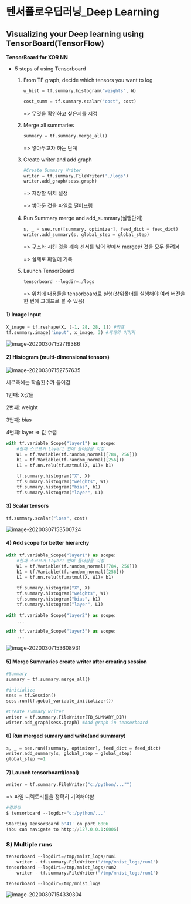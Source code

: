 # 텐서플로우딥러닝_Deep Learning

## Visualizing your Deep learning using TensorBoard(TensorFlow)

**TensorBoard for XOR NN**

- 5 steps of using Tensorboard

  1. From TF graph, decide which tensors you want to log

     ```python
     w_hist = tf.summary.histogram("weights", W)
     
     cost_summ = tf.summary.scalar("cost", cost)
     ```

     => 무엇을 확인하고 싶은지를 지정

     

  2. Merge all summaries

     ``` python
     summary = tf.summary.merge_all()
     ```

     => 쌓아두고자 하는 단계

     

  3. Create writer and add graph

     ``` python
     #Create Summary Writer
     writer = tf.summary.FileWriter('./logs')
     writer.add_graph(sess.graph)
     ```

     => 저장할 위치 설정

     => 쌓아둔 것을 파일로 떨어뜨림

     

  4. Run Summary merge and add_summary(실행단계)

     ``` python
     s, _ = see.run([summary, optimizer], feed_dict = feed_dict)
     writer.add_summary(s, global_step = global_step)
     ```

     => 구조화 시킨 것을 계속 센서를 넣어 앞에서 merge한 것을 모두 돌려봄

     => 실제로 파일에 기록

     

  5. Launch TensorBoard

     ```python
     tensorboard --logdir=./logs
     ```

     => 위치에 내용들을 tensorboard로 실행(상위폴더를 실행해야 여러 버전을 한 번에 그래프로 볼 수 있음)

     

#### 1) Image Input

``` python
X_image = tf.reshape(X, [-1, 28, 28, 1]) #좌표
tf.summary.image('input', x_image, 3) #세개의 이미지
```

![image-20200307152719386](image-20200307152719386.png)



#### 2) Histogram (multi-dimensional tensors)

![image-20200307152757635](image-20200307152757635.png)

세로축에는 학습횟수가 들어감

1번째: X값들

2번째: weight

3번째: bias

4번째: layer => 값 수렴

``` python
with tf.variable_Scope("layer1") as scope: 
    #현재 스코프가 Layer1 안에 들어감을 지정
    W1 = tf.Variable(tf.random_normal([784, 256]))
    b1 = tf.Variable(tf.random_normal([256]))
    L1 = tf.nn.relu(tf.matmul(X, W1)+ b1)
    
    tf.summary.histogram("X", X)
    tf.summary.histogram("weights", W1)
    tf.summary.histogram("bias", b1)
    tf.summary.histogram("layer", L1)
```



#### 3) Scalar tensors

```python
tf.summary.scalar("loss", cost)
```

![image-20200307153500724](image-20200307153500724.png)



#### 4) Add scope for better hierarchy

```python
with tf.variable_Scope("layer1") as scope: 
    #현재 스코프가 Layer1 안에 들어감을 지정
    W1 = tf.Variable(tf.random_normal([784, 256]))
    b1 = tf.Variable(tf.random_normal([256]))
    L1 = tf.nn.relu(tf.matmul(X, W1)+ b1)
    
    tf.summary.histogram("X", X)
    tf.summary.histogram("weights", W1)
    tf.summary.histogram("bias", b1)
    tf.summary.histogram("layer", L1)
   
with tf.variable_Scope("layer2") as scope: 
   	...

with tf.variable_Scope("layer3") as scope: 
    ...
```

![image-20200307153608931](image-20200307153608931.png)



#### 5) Merge Summaries create writer after creating session

```python
#Summary
summary = tf.summary.merge_all()

#initialize
sess = tf.Session()
sess.run(tf.gobal_variable_initializer())

#Create summary writer
writer = tf.summary.FileWriter(TB_SUMMARY_DIR)
wirter.add_graph(sess.graph) #Add graph in tensorboard
```



#### 6) Run merged sumary and write(and summary)

```python
s, _ = see.run([summary, optimizer], feed_dict = feed_dict)
writer.add_summary(s, global_step = global_step)
global_step +=1
```



#### 7) Launch tensorboard(local)

```python
writer = tf.summary.FileWriter("c:/python/..."")
```

=> 파일 디렉토리를을 정확히 기억해야함

```python
#결과창
$ tensorboard --logdir="c:/python/..."

Starting TensorBoard b'41' on port 6006
(You can navigate to http://127.0.0.1:6006)
```



### 8) Multiple runs

``` python
tensorboard --logdiri=/tmp/mnist_logs/run1
	writer - tf.summary.FileWriter("/tmp/mnist_logs/run1")
tensorboard --logdiri=/tmp/mnist_logs/run2
	writer - tf.summary.FileWriter("/tmp/mnist_logs/run1")

tensorboard --logdir=/tmp/mnist_logs
```



![image-20200307154330304](image-20200307154330304.png)

